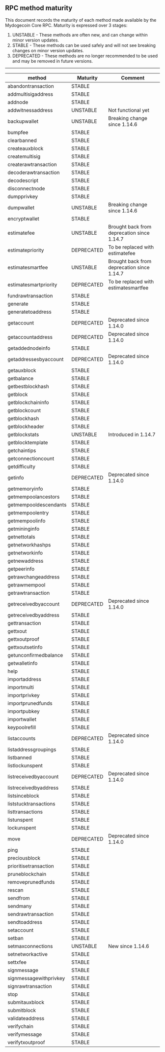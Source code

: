 RPC method maturity
-------------------

This document records the maturity of each method made available by the Mydogecoin
Core RPC. Maturity is expressed over 3 stages:

1. UNSTABLE - These methods are often new, and can change within minor version
   updates.
2. STABLE - These methods can be used safely and will not see breaking changes
   on minor version updates.
3. DEPRECATED - These methods are no longer recommended to be used and may be
   removed in future versions.

-------

| method                 | Maturity   | Comment                                    |
|------------------------|------------|--------------------------------------------|
| abandontransaction     | STABLE     |                                            |
| addmultisigaddress     | STABLE     |                                            |
| addnode                | STABLE     |                                            |
| addwitnessaddress      | UNSTABLE   | Not functional yet                         |
| backupwallet           | UNSTABLE   | Breaking change since 1.14.6               |
| bumpfee                | STABLE     |                                            |
| clearbanned            | STABLE     |                                            |
| createauxblock         | STABLE     |                                            |
| createmultisig         | STABLE     |                                            |
| createrawtransaction   | STABLE     |                                            |
| decoderawtransaction   | STABLE     |                                            |
| decodescript           | STABLE     |                                            |
| disconnectnode         | STABLE     |                                            |
| dumpprivkey            | STABLE     |                                            |
| dumpwallet             | UNSTABLE   | Breaking change since 1.14.6               |
| encryptwallet          | STABLE     |                                            |
| estimatefee            | UNSTABLE   | Brought back from deprecation since 1.14.7 |
| estimatepriority       | DEPRECATED | To be replaced with estimatefee            |
| estimatesmartfee       | UNSTABLE   | Brought back from deprecation since 1.14.7 |
| estimatesmartpriority  | DEPRECATED | To be replaced with estimatesmartfee       |
| fundrawtransaction     | STABLE     |                                            |
| generate               | STABLE     |                                            |
| generatetoaddress      | STABLE     |                                            |
| getaccount             | DEPRECATED | Deprecated since 1.14.0                    |
| getaccountaddress      | DEPRECATED | Deprecated since 1.14.0                    |
| getaddednodeinfo       | STABLE     |                                            |
| getaddressesbyaccount  | DEPRECATED | Deprecated since 1.14.0                    |
| getauxblock            | STABLE     |                                            |
| getbalance             | STABLE     |                                            |
| getbestblockhash       | STABLE     |                                            |
| getblock               | STABLE     |                                            |
| getblockchaininfo      | STABLE     |                                            |
| getblockcount          | STABLE     |                                            |
| getblockhash           | STABLE     |                                            |
| getblockheader         | STABLE     |                                            |
| getblockstats          | UNSTABLE   | Introduced in 1.14.7                       |
| getblocktemplate       | STABLE     |                                            |
| getchaintips           | STABLE     |                                            |
| getconnectioncount     | STABLE     |                                            |
| getdifficulty          | STABLE     |                                            |
| getinfo                | DEPRECATED | Deprecated since 1.14.0                    |
| getmemoryinfo          | STABLE     |                                            |
| getmempoolancestors    | STABLE     |                                            |
| getmempooldescendants  | STABLE     |                                            |
| getmempoolentry        | STABLE     |                                            |
| getmempoolinfo         | STABLE     |                                            |
| getmininginfo          | STABLE     |                                            |
| getnettotals           | STABLE     |                                            |
| getnetworkhashps       | STABLE     |                                            |
| getnetworkinfo         | STABLE     |                                            |
| getnewaddress          | STABLE     |                                            |
| getpeerinfo            | STABLE     |                                            |
| getrawchangeaddress    | STABLE     |                                            |
| getrawmempool          | STABLE     |                                            |
| getrawtransaction      | STABLE     |                                            |
| getreceivedbyaccount   | DEPRECATED | Deprecated since 1.14.0                    |
| getreceivedbyaddress   | STABLE     |                                            |
| gettransaction         | STABLE     |                                            |
| gettxout               | STABLE     |                                            |
| gettxoutproof          | STABLE     |                                            |
| gettxoutsetinfo        | STABLE     |                                            |
| getunconfirmedbalance  | STABLE     |                                            |
| getwalletinfo          | STABLE     |                                            |
| help                   | STABLE     |                                            |
| importaddress          | STABLE     |                                            |
| importmulti            | STABLE     |                                            |
| importprivkey          | STABLE     |                                            |
| importprunedfunds      | STABLE     |                                            |
| importpubkey           | STABLE     |                                            |
| importwallet           | STABLE     |                                            |
| keypoolrefill          | STABLE     |                                            |
| listaccounts           | DEPRECATED | Deprecated since 1.14.0                    |
| listaddressgroupings   | STABLE     |                                            |
| listbanned             | STABLE     |                                            |
| listlockunspent        | STABLE     |                                            |
| listreceivedbyaccount  | DEPRECATED | Deprecated since 1.14.0                    |
| listreceivedbyaddress  | STABLE     |                                            |
| listsinceblock         | STABLE     |                                            |
| liststucktransactions  | STABLE     |                                            |
| listtransactions       | STABLE     |                                            |
| listunspent            | STABLE     |                                            |
| lockunspent            | STABLE     |                                            |
| move                   | DEPRECATED | Deprecated since 1.14.0                    |
| ping                   | STABLE     |                                            |
| preciousblock          | STABLE     |                                            |
| prioritisetransaction  | STABLE     |                                            |
| pruneblockchain        | STABLE     |                                            |
| removeprunedfunds      | STABLE     |                                            |
| rescan                 | STABLE     |                                            |
| sendfrom               | STABLE     |                                            |
| sendmany               | STABLE     |                                            |
| sendrawtransaction     | STABLE     |                                            |
| sendtoaddress          | STABLE     |                                            |
| setaccount             | STABLE     |                                            |
| setban                 | STABLE     |                                            |
| setmaxconnections      | UNSTABLE   | New since 1.14.6                           |
| setnetworkactive       | STABLE     |                                            |
| settxfee               | STABLE     |                                            |
| signmessage            | STABLE     |                                            |
| signmessagewithprivkey | STABLE     |                                            |
| signrawtransaction     | STABLE     |                                            |
| stop                   | STABLE     |                                            |
| submitauxblock         | STABLE     |                                            |
| submitblock            | STABLE     |                                            |
| validateaddress        | STABLE     |                                            |
| verifychain            | STABLE     |                                            |
| verifymessage          | STABLE     |                                            |
| verifytxoutproof       | STABLE     |                                            |
